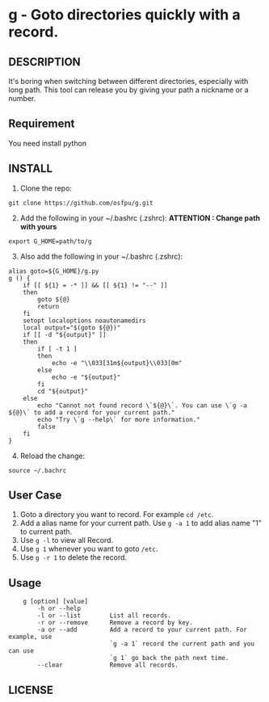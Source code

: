 # g - Goto directories quickly with a record.

## DESCRIPTION
It's boring when switching between different directories, especially with long path. This tool can release you by giving your path a nickname or a number.

## Requirement
You need install python 

## INSTALL
1. Clone the repo:
```
git clone https://github.com/osfpu/g.git
```
2. Add the following in your ~/.bashrc (.zshrc): **ATTENTION : Change path with yours**
```
export G_HOME=path/to/g
```
3. Also add the following in your ~/.bashrc (.zshrc):
```
alias goto=${G_HOME}/g.py
g () {
    if [[ ${1} = -* ]] && [[ ${1} != "--" ]]
    then
        goto ${@}
        return
    fi
    setopt localoptions noautonamedirs
    local output="$(goto ${@})"
    if [[ -d "${output}" ]]
    then
        if [ -t 1 ]
        then
            echo -e "\\033[31m${output}\\033[0m"
        else
            echo -e "${output}"
        fi
        cd "${output}"
    else
        echo "Cannot not found record \`${@}\`. You can use \`g -a ${@}\` to add a record for your current path."
        echo "Try \`g --help\` for more information."
        false
    fi
}
```
4. Reload the change:
```
source ~/.bachrc
```

## User Case

1. Goto a directory you want to record. For example `cd /etc`.
2. Add a alias name for your current path. Use `g -a 1` to add alias name "1" to current path. 
3. Use `g -l` to view all Record.
4. Use `g 1` whenever you want to goto `/etc`.
5. Use `g -r 1` to delete the record.

## Usage
```
    g [option] [value]
        -h or --help
        -l or --list        List all records.
        -r or --remove      Remove a record by key.
        -a or --add         Add a record to your current path. For example, use
                            `g -a 1` record the current path and you can use
                            `g 1` go back the path next time.
        --clear             Remove all records.
```

## LICENSE
